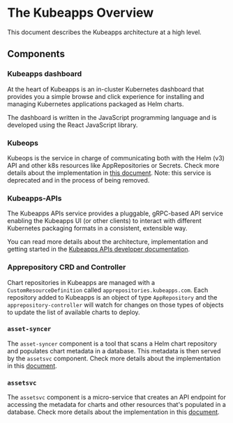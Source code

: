 # The Kubeapps Overview

This document describes the Kubeapps architecture at a high level.

## Components

### Kubeapps dashboard

At the heart of Kubeapps is an in-cluster Kubernetes dashboard that provides you a simple browse and click experience for installing and managing Kubernetes applications packaged as Helm charts.

The dashboard is written in the JavaScript programming language and is developed using the React JavaScript library.

### Kubeops

Kubeops is the service in charge of communicating both with the Helm (v3) API and other k8s resources like AppRepositories or Secrets.
Check more details about the implementation in [this document](../reference/developer/kubeops.md). Note: this service is deprecated and in the process of being removed.

### Kubeapps-APIs

The Kubeapps APIs service provides a pluggable, gRPC-based API service enabling the Kubeapps UI (or other clients) to interact with different Kubernetes packaging formats in a consistent, extensible way.

You can read more details about the architecture, implementation and getting started in the [Kubeapps APIs developer documentation](../reference/developer/kubeapps-apis.md).

### Apprepository CRD and Controller

Chart repositories in Kubeapps are managed with a `CustomResourceDefinition` called `apprepositories.kubeapps.com`. Each repository added to Kubeapps is an object of type `AppRepository` and the `apprepository-controller` will watch for changes on those types of objects to update the list of available charts to deploy.

### `asset-syncer`

The `asset-syncer` component is a tool that scans a Helm chart repository and populates chart metadata in a database. This metadata is then served by the `assetsvc` component. Check more details about the implementation in this [document](../reference/developer/asset-syncer.md).

### `assetsvc`

The `assetsvc` component is a micro-service that creates an API endpoint for accessing the metadata for charts and other resources that's populated in a database. Check more details about the implementation in this [document](../reference/developer/asset-syncer.md).
